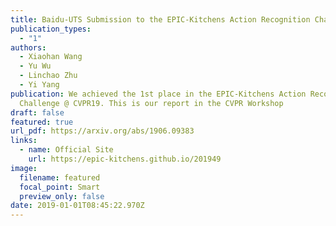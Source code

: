 ```yaml
---
title: Baidu-UTS Submission to the EPIC-Kitchens Action Recognition Challenge 2019
publication_types:
  - "1"
authors:
  - Xiaohan Wang
  - Yu Wu
  - Linchao Zhu
  - Yi Yang
publication: We achieved the 1st place in the EPIC-Kitchens Action Recognition
  Challenge @ CVPR19. This is our report in the CVPR Workshop
draft: false
featured: true
url_pdf: https://arxiv.org/abs/1906.09383
links:
  - name: Official Site
    url: https://epic-kitchens.github.io/201949
image:
  filename: featured
  focal_point: Smart
  preview_only: false
date: 2019-01-01T08:45:22.970Z
---
```

